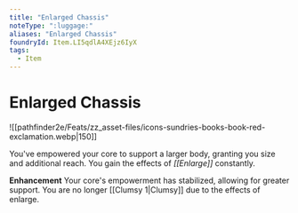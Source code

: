 ```yaml
---
title: "Enlarged Chassis"
noteType: ":luggage:"
aliases: "Enlarged Chassis"
foundryId: Item.LI5qdlA4XEjz6IyX
tags:
  - Item
---
```


# Enlarged Chassis
![[pathfinder2e/Feats/zz_asset-files/icons-sundries-books-book-red-exclamation.webp|150]]

You've empowered your core to support a larger body, granting you size and additional reach. You gain the effects of _[[Enlarge]]_ constantly.

**Enhancement** Your core's empowerment has stabilized, allowing for greater support. You are no longer [[Clumsy 1|Clumsy]] due to the effects of enlarge.
